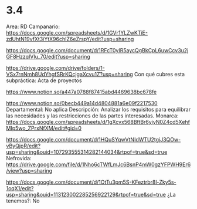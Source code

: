 # 3.4

Area: RD
Campanario: https://docs.google.com/spreadsheets/d/1GVr1YLZwKTiE-zdUhtN19vfXt3iYtX96chIZ6eZrspY/edit?usp=sharing

https://docs.google.com/document/d/1RFcT0yIR5aycQgBkCpL6uwCcv3u2jGF8HzzqIVIu_70/edit?usp=sharing

https://drive.google.com/drive/folders/1-VSx7rnNmh8UdYhgfSRrKQcjgaXcvu1Z?usp=sharing
Con qué cubres esta subpráctica: Acta de proyectos

https://www.notion.so/a447a0788f87415abd4469638bc678fe 

https://www.notion.so/0becb449a14d4804881a6e09f2217530 
Departamental: No aplica
Descripción: Analizar los requisitos para equilibrar las necesidades y las restricciones de las
partes interesadas.
Monarca: https://docs.google.com/spreadsheets/d/1gXcvx568BftBr6yiyN0Z4cd5XehfMIp5wo_ZPrxNfXM/edit#gid=0

https://docs.google.com/document/d/1HQuSYqwVtNIdWTU2tgjJ3QOw-vByQjpR/edit?usp=sharing&ouid=107293555314282144034&rtpof=true&sd=true
Nefrovida: https://drive.google.com/file/d/1Nho6cTWfLmJc6BsnP4mW0gzYFPWH9Er6/view?usp=sharing

https://docs.google.com/document/d/1OtTu3pm5S-KFeztrbr8l-Zky5s-1oqX1/edit?usp=sharing&ouid=113123002285256922129&rtpof=true&sd=true
¿La tenemos?: No